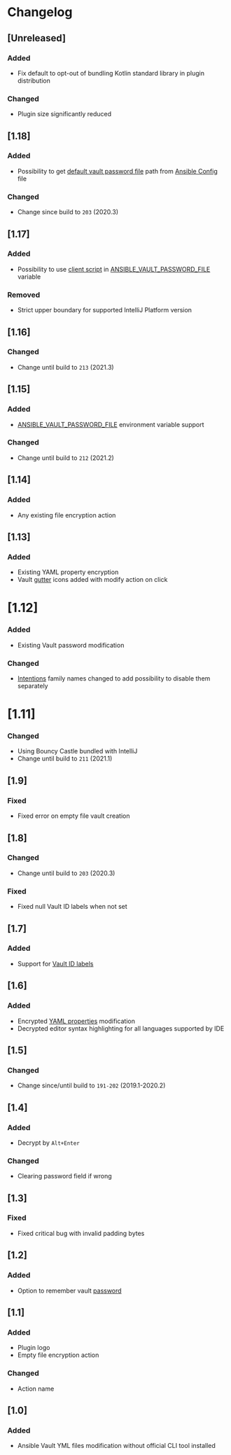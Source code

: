 # Changelog

## [Unreleased]
### Added
- Fix default to opt-out of bundling Kotlin standard library in plugin distribution

### Changed
- Plugin size significantly reduced

## [1.18]
### Added
- Possibility to get [default vault password file](https://docs.ansible.com/ansible/latest/reference_appendices/config.html#default-vault-password-file) path from [Ansible Config](https://docs.ansible.com/ansible/latest/reference_appendices/config.html) file

### Changed
- Change since build to `203` (2020.3)

## [1.17]
### Added
- Possibility to use [client script](https://docs.ansible.com/ansible/latest/user_guide/vault.html#storing-passwords-in-third-party-tools-with-vault-password-client-scripts) in [ANSIBLE_VAULT_PASSWORD_FILE](https://docs.ansible.com/ansible/latest/reference_appendices/config.html#envvar-ANSIBLE_VAULT_PASSWORD_FILE) variable

### Removed
- Strict upper boundary for supported IntelliJ Platform version

## [1.16]
### Changed
- Change until build to `213` (2021.3)

## [1.15]
### Added
- [ANSIBLE_VAULT_PASSWORD_FILE](https://docs.ansible.com/ansible/latest/reference_appendices/config.html#envvar-ANSIBLE_VAULT_PASSWORD_FILE) environment variable support

### Changed
- Change until build to `212` (2021.2)

## [1.14]
### Added
- Any existing file encryption action

## [1.13]
### Added
- Existing YAML property encryption
- Vault [gutter](https://www.jetbrains.com/help/idea/settings-gutter-icons.html) icons added with modify action on click

# [1.12]
### Added
- Existing Vault password modification

### Changed
- [Intentions](https://www.jetbrains.com/help/idea/intention-actions.html#assign-shortcut-to-intention) family names changed to add possibility to disable them separately

# [1.11]
### Changed
- Using Bouncy Castle bundled with IntelliJ
- Change until build to `211` (2021.1)

## [1.9]
### Fixed
- Fixed error on empty file vault creation

## [1.8]
### Changed
- Change until build to `203` (2020.3)

### Fixed
- Fixed null Vault ID labels when not set

## [1.7]
### Added
- Support for [Vault ID labels](https://docs.ansible.com/ansible/latest/user_guide/vault.html#managing-multiple-passwords-with-vault-ids)

## [1.6]
### Added
- Encrypted [YAML properties](https://docs.ansible.com/ansible/latest/user_guide/vault.html#encrypt-string-for-use-in-yaml) modification
- Decrypted editor syntax highlighting for all languages supported by IDE

## [1.5]
### Changed
- Change since/until build to `191-202` (2019.1-2020.2)

## [1.4]
### Added
- Decrypt by `Alt+Enter`

### Changed
- Clearing password field if wrong

## [1.3]
### Fixed
- Fixed critical bug with invalid padding bytes

## [1.2]
### Added
- Option to remember vault [password](https://www.jetbrains.com/help/idea/reference-ide-settings-password-safe.html)

## [1.1]
### Added
- Plugin logo
- Empty file encryption action

### Changed
- Action name

## [1.0]
### Added
- Ansible Vault YML files modification without official CLI tool installed
